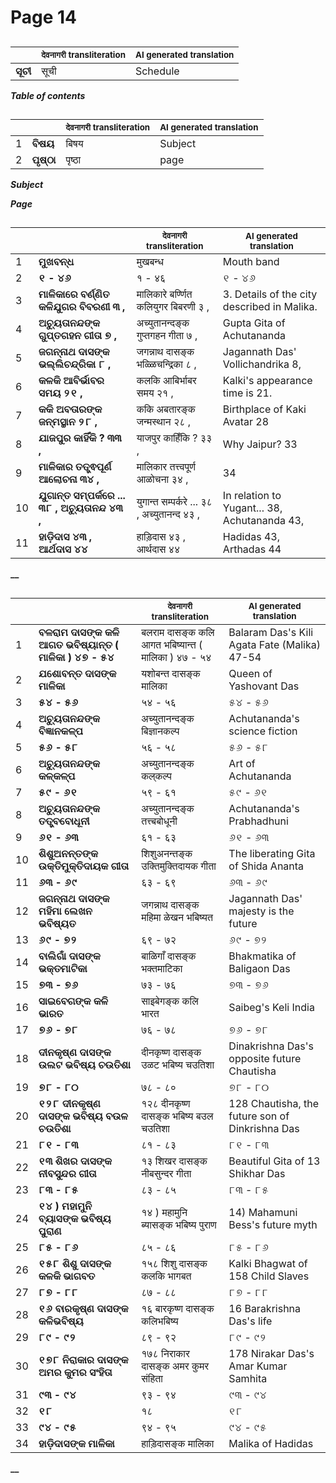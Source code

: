 # Page 14
## 
| | <sub>देवनागरी transliteration</sub> | <sub>AI generated translation</sub> |
| --- | --- | ---|
| **ସୂଚୀ** | सूची | Schedule | <!-- Block 3 -->
<!-- Section [3],  -->
<!-- Placeholder for translation. Place text between the underscores(_) and with no leading or trailing spaces. -->
**_Table of contents_**


## 
| | | <sub>देवनागरी transliteration</sub> | <sub>AI generated translation</sub> |
| --- | --- | --- | ---|
| 1 | **ବିଷୟ** | बिषय | Subject | <!-- Block 1 -->
| 2 | **ପୃଷ୍ଠା** | पृष्ठा | page | <!-- Block 33 -->
<!-- Section [1], [33],  -->
<!-- Placeholder for translation. Place text between the underscores(_) and with no leading or trailing spaces. -->
**_Subject_**

**_Page_**


## 
| | | <sub>देवनागरी transliteration</sub> | <sub>AI generated translation</sub> |
| --- | --- | --- | ---|
| 1 | **ମୁଖବନ୍ଧ** | मुखबन्ध | Mouth band | <!-- Block 2 -->
| 2 | **୧ - ୪୬** | १ - ४६ | ୧ - ୪୬ | <!-- Block 34 -->
| 3 | **ମାଳିକାରେ ବର୍ଣ୍ଣିତ କଳିଯୁଗର ବିବରଣୀ ୩ ,** | मालिकारे बर्ण्णित कलियुगर बिबरणी ३ , | 3. Details of the city described in Malika. | <!-- Block 4 -->
| 4 | **ଅଚ୍ୟୁତାନନ୍ଦଙ୍କ ଗୁପ୍ତଗହନ ଗୀତା ୭ ,** | अच्युतानन्दङ्क गुप्तगहन गीता ७ , | Gupta Gita of Achutananda | <!-- Block 5 -->
| 5 | **ଜଗନ୍ନାଥ ଦାସଙ୍କ ଭଲ୍ଲିଚନ୍ଦ୍ରିକା ୮ ,** | जगन्नाथ दासङ्क भळ्ळिचन्द्रिका ८ , | Jagannath Das&#39; Vollichandrika 8, | <!-- Block 5 -->
| 6 | **କଳକି ଆବିର୍ଭାବର ସମୟ ୨୧ ,** | कलकि आबिर्भाबर समय २१ , | Kalki&#39;s appearance time is 21. | <!-- Block 5 -->
| 7 | **କକି ଅବତାରଙ୍କ ଜନ୍ମସ୍ଥାନ ୨୮ ,** | ककि अबतारङ्क जन्मस्थान २८ , | Birthplace of Kaki Avatar 28 | <!-- Block 5 -->
| 8 | **ଯାଜପୁର କାହିଁକି ? ୩୩ ,** | याजपुर काहिँकि ? ३३ , | Why Jaipur? 33 | <!-- Block 5 -->
| 9 | **ମାଳିକାର ତତ୍ତ୍ଵପୂର୍ଣ ଆଲୋଚନା ୩୪ ,** | मालिकार तत्त्वपूर्ण आळोचना ३४ , | 34 | <!-- Block 5 -->
| 10 | **ଯୁଗାନ୍ତ ସମ୍ପର୍କରେ ... ୩୮ , ଅଚ୍ୟୁତାନନ୍ଦ ୪୩ ,** | युगान्त सम्पर्करे ... ३८ , अच्युतानन्द ४३ , | In relation to Yugant... 38, Achutananda 43, | <!-- Block 5 -->
| 11 | **ହାଡ଼ିଦାସ ୪୩ , ଆର୍ଥଦାସ ୪୪** | हाड़िदास ४३ , आर्थदास ४४ | Hadidas 43, Arthadas 44 | <!-- Block 5 -->
<!-- Section [2], [34],  -->
<!-- Section [4],  -->
<!-- Section [5],  -->
<!-- Placeholder for translation. Place text between the underscores(_) and with no leading or trailing spaces. -->
**__**


## 
| | | <sub>देवनागरी transliteration</sub> | <sub>AI generated translation</sub> |
| --- | --- | --- | ---|
| 1 | **ବଳରାମ ଦାସଙ୍କ କଳି ଆଗତ ଭବିଷ୍ୟାନ୍ତ ( ମାଳିକା ) ୪୭ - ୫୪** | बलराम दासङ्क कलि आगत भबिष्यान्त ( मालिका ) ४७ - ५४ | Balaram Das&#39;s Kili Agata Fate (Malika) 47-54 | <!-- Block 8 -->
| 2 | **ଯଶୋବନ୍ତ ଦାସଙ୍କ ମାଳିକା** | यशोबन्त दासङ्क मालिका | Queen of Yashovant Das | <!-- Block 9 -->
| 3 | **୫୪ - ୫୬** | ५४ - ५६ | ୫୪ - ୫୬ | <!-- Block 10 -->
| 4 | **ଅଚ୍ୟୁତାନନ୍ଦଙ୍କ ବିଜ୍ଞାନକଳ୍ପ** | अच्युतानन्दङ्क बिज्ञानकल्प | Achutananda&#39;s science fiction | <!-- Block 6 -->
| 5 | **୫୬ - ୫୮** | ५६ - ५८ | ୫୬ - ୫୮ | <!-- Block 11 -->
| 6 | **ଅଚ୍ୟୁତାନନ୍ଦଙ୍କ କଳ୍‌କଳ୍ପ** | अच्युतानन्दङ्क कल्‌कल्प | Art of Achutananda | <!-- Block 7 -->
| 7 | **୫୯ - ୬୧** | ५९ - ६१ | ୫୯ - ୬୧ | <!-- Block 12 -->
| 8 | **ଅଚ୍ୟୁତାନନ୍ଦଙ୍କ ତତ୍ତ୍ବବୋଧୂନୀ** | अच्युतानन्दङ्क तत्त्बबोधूनी | Achutananda&#39;s Prabhadhuni | <!-- Block 23 -->
| 9 | **୬୧ - ୬୩** | ६१ - ६३ | ୬୧ - ୬୩ | <!-- Block 13 -->
| 10 | **ଶିଶୁଅନନ୍ତଙ୍କ ଉକ୍ତିମୁକ୍ତିଦାୟକ ଗୀତା** | शिशुअनन्तङ्क उक्तिमुक्तिदायक गीता | The liberating Gita of Shida Ananta | <!-- Block 24 -->
| 11 | **୬୩ - ୬୯** | ६३ - ६९ | ୬୩ - ୬୯ | <!-- Block 14 -->
| 12 | **ଜଗନ୍ନାଥ ଦାସଙ୍କ ମହିମା ଲେଖନ ଭବିଷ୍ୟତ** | जगन्नाथ दासङ्क महिमा ळेखन भबिष्यत | Jagannath Das&#39; majesty is the future | <!-- Block 25 -->
| 13 | **୬୯ - ୭୨** | ६९ - ७२ | ୬୯ - ୭୨ | <!-- Block 15 -->
| 14 | **ବାଲିଗାଁ ଦାସଙ୍କ ଭକ୍ତମାଟିକା** | बाळिगाँ दासङ्क भक्तमाटिका | Bhakmatika of Baligaon Das | <!-- Block 26 -->
| 15 | **୭୩ - ୭୬** | ७३ - ७६ | ୭୩ - ୭୬ | <!-- Block 16 -->
| 16 | **ସାଇବେଗଙ୍କ କଳି ଭାରତ** | साइबेगङ्क कलि भारत | Saibeg&#39;s Keli India | <!-- Block 27 -->
| 17 | **୭୬ - ୭୮** | ७६ - ७८ | ୭୬ - ୭୮ | <!-- Block 17 -->
| 18 | **ଦୀନକୃଷ୍ଣ ଦାସଙ୍କ ଉଲଟ ଭବିଷ୍ୟ ଚଉତିଶା** | दीनकृष्ण दासङ्क उळट भबिष्य चउतिशा | Dinakrishna Das&#39;s opposite future Chautisha | <!-- Block 28 -->
| 19 | **୭୮ - ୮୦** | ७८ - ८० | ୭୮ - ୮୦ | <!-- Block 18 -->
| 20 | **୧୨୮ ଦୀନକୃଷ୍ଣ ଦାସଙ୍କ ଭବିଷ୍ୟ ବଉଳ ଚଉତିଶା** | १२८ दीनकृष्ण दासङ्क भबिष्य बउल चउतिशा | 128 Chautisha, the future son of Dinkrishna Das | <!-- Block 29 -->
| 21 | **୮୧ - ୮୩** | ८१ - ८३ | ୮୧ - ୮୩ | <!-- Block 19 -->
| 22 | **୧୩ ଶିଖର ଦାସଙ୍କ ନୀବସୁନ୍ଦର ଗୀତା** | १३ शिखर दासङ्क नीबसुन्दर गीता | Beautiful Gita of 13 Shikhar Das | <!-- Block 30 -->
| 23 | **୮୩ - ୮୫** | ८३ - ८५ | ୮୩ - ୮୫ | <!-- Block 20 -->
| 24 | **୧୪ ) ମହାମୁନି ବ୍ୟାସଙ୍କ ଭବିଷ୍ୟ ପୁରାଣ** | १४ ) महामुनि ब्यासङ्क भबिष्य पुराण | 14) Mahamuni Bess&#39;s future myth | <!-- Block 31 -->
| 25 | **୮୫ - ୮୬** | ८५ - ८६ | ୮୫ - ୮୬ | <!-- Block 21 -->
| 26 | **୧୫୮ ଶିଶୁ ଦାସଙ୍କ କଳକି ଭାଗବତ** | १५८ शिशु दासङ्क कलकि भागबत | Kalki Bhagwat of 158 Child Slaves | <!-- Block 32 -->
| 27 | **୮୭ - ୮୮** | ८७ - ८८ | ୮୭ - ୮୮ | <!-- Block 22 -->
| 28 | **୧୬ ବାରକୃଷ୍ଣ ଦାସଙ୍କ କଳିଭବିଷ୍ୟ** | १६ बारकृष्ण दासङ्क कलिभबिष्य | 16 Barakrishna Das&#39;s life | <!-- Block 35 -->
| 29 | **୮୯ - ୯୨** | ८९ - ९२ | ୮୯ - ୯୨ | <!-- Block 37 -->
| 30 | **୧୭୮ ନିରାକାର ଦାସଙ୍କ ଅମର କୁମର ସଂହିତା** | १७८ निराकार दासङ्क अमर कुमर संहिता | 178 Nirakar Das&#39;s Amar Kumar Samhita | <!-- Block 36 -->
| 31 | **୯୩ - ୯୪** | ९३ - ९४ | ୯୩ - ୯୪ | <!-- Block 38 -->
| 32 | **୧୮** | १८ | ୧୮ | <!-- Block 36 -->
| 33 | **୯୪ - ୯୫** | ९४ - ९५ | ୯୪ - ୯୫ | <!-- Block 39 -->
| 34 | **ହାଡ଼ିଦାସଙ୍କ ମାଳିକା** | हाड़िदासङ्क मालिका | Malika of Hadidas | <!-- Block 36 -->
<!-- Section [8],  -->
<!-- Section [9], [10],  -->
<!-- Section [6], [11],  -->
<!-- Section [7], [12],  -->
<!-- Section [23], [13],  -->
<!-- Section [24], [14],  -->
<!-- Section [25], [15],  -->
<!-- Section [26], [16],  -->
<!-- Section [27], [17],  -->
<!-- Section [28], [18],  -->
<!-- Section [29], [19],  -->
<!-- Section [30], [20],  -->
<!-- Section [31], [21],  -->
<!-- Section [32], [22],  -->
<!-- Section [35], [37],  -->
<!-- Section [36], [38,39],  -->
<!-- Placeholder for translation. Place text between the underscores(_) and with no leading or trailing spaces. -->
**__**
